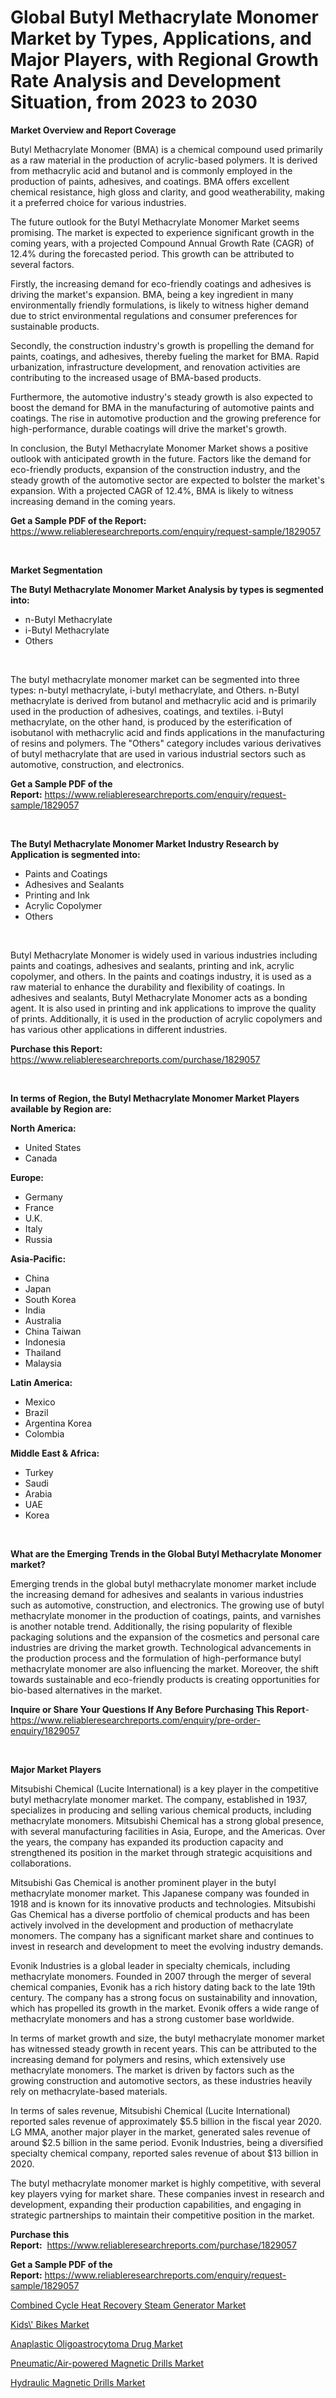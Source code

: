 <p><h1>Global Butyl Methacrylate Monomer Market by Types, Applications, and Major Players, with Regional Growth Rate Analysis and Development Situation, from 2023 to 2030</h1></p><p><strong>Market Overview and Report Coverage</strong></p>
<p><p>Butyl Methacrylate Monomer (BMA) is a chemical compound used primarily as a raw material in the production of acrylic-based polymers. It is derived from methacrylic acid and butanol and is commonly employed in the production of paints, adhesives, and coatings. BMA offers excellent chemical resistance, high gloss and clarity, and good weatherability, making it a preferred choice for various industries.</p><p>The future outlook for the Butyl Methacrylate Monomer Market seems promising. The market is expected to experience significant growth in the coming years, with a projected Compound Annual Growth Rate (CAGR) of 12.4% during the forecasted period. This growth can be attributed to several factors.</p><p>Firstly, the increasing demand for eco-friendly coatings and adhesives is driving the market's expansion. BMA, being a key ingredient in many environmentally friendly formulations, is likely to witness higher demand due to strict environmental regulations and consumer preferences for sustainable products.</p><p>Secondly, the construction industry's growth is propelling the demand for paints, coatings, and adhesives, thereby fueling the market for BMA. Rapid urbanization, infrastructure development, and renovation activities are contributing to the increased usage of BMA-based products.</p><p>Furthermore, the automotive industry's steady growth is also expected to boost the demand for BMA in the manufacturing of automotive paints and coatings. The rise in automotive production and the growing preference for high-performance, durable coatings will drive the market's growth.</p><p>In conclusion, the Butyl Methacrylate Monomer Market shows a positive outlook with anticipated growth in the future. Factors like the demand for eco-friendly products, expansion of the construction industry, and the steady growth of the automotive sector are expected to bolster the market's expansion. With a projected CAGR of 12.4%, BMA is likely to witness increasing demand in the coming years.</p></p>
<p><strong>Get a Sample PDF of the Report:</strong> <a href="https://www.reliableresearchreports.com/enquiry/request-sample/1829057">https://www.reliableresearchreports.com/enquiry/request-sample/1829057</a></p>
<p>&nbsp;</p>
<p><strong>Market Segmentation</strong></p>
<p><strong>The Butyl Methacrylate Monomer Market Analysis by types is segmented into:</strong></p>
<p><ul><li>n-Butyl Methacrylate</li><li>i-Butyl Methacrylate</li><li>Others</li></ul></p>
<p>&nbsp;</p>
<p><p>The butyl methacrylate monomer market can be segmented into three types: n-butyl methacrylate, i-butyl methacrylate, and Others. n-Butyl methacrylate is derived from butanol and methacrylic acid and is primarily used in the production of adhesives, coatings, and textiles. i-Butyl methacrylate, on the other hand, is produced by the esterification of isobutanol with methacrylic acid and finds applications in the manufacturing of resins and polymers. The "Others" category includes various derivatives of butyl methacrylate that are used in various industrial sectors such as automotive, construction, and electronics.</p></p>
<p><strong>Get a Sample PDF of the Report:</strong>&nbsp;<a href="https://www.reliableresearchreports.com/enquiry/request-sample/1829057">https://www.reliableresearchreports.com/enquiry/request-sample/1829057</a></p>
<p>&nbsp;</p>
<p><strong>The Butyl Methacrylate Monomer Market Industry Research by Application is segmented into:</strong></p>
<p><ul><li>Paints and Coatings</li><li>Adhesives and Sealants</li><li>Printing and Ink</li><li>Acrylic Copolymer</li><li>Others</li></ul></p>
<p>&nbsp;</p>
<p><p>Butyl Methacrylate Monomer is widely used in various industries including paints and coatings, adhesives and sealants, printing and ink, acrylic copolymer, and others. In the paints and coatings industry, it is used as a raw material to enhance the durability and flexibility of coatings. In adhesives and sealants, Butyl Methacrylate Monomer acts as a bonding agent. It is also used in printing and ink applications to improve the quality of prints. Additionally, it is used in the production of acrylic copolymers and has various other applications in different industries.</p></p>
<p><strong>Purchase this Report:</strong>&nbsp; <a href="https://www.reliableresearchreports.com/purchase/1829057">https://www.reliableresearchreports.com/purchase/1829057</a></p>
<p>&nbsp;</p>
<p><strong>In terms of Region, the Butyl Methacrylate Monomer Market Players available by Region are:</strong></p>
<p>
    <p> <strong> North America: </strong>
        <ul>
            <li>United States</li>
            <li>Canada</li>
        </ul>
        </p> 
    <p> <strong> Europe: </strong>
        <ul>
            <li>Germany</li>
            <li>France</li>
            <li>U.K.</li>
            <li>Italy</li>
            <li>Russia</li>
        </ul>
        </p> 
    <p> <strong> Asia-Pacific: </strong>
        <ul>
            <li>China</li>
            <li>Japan</li>
            <li>South Korea</li>
            <li>India</li>
            <li>Australia</li>
            <li>China Taiwan</li>
            <li>Indonesia</li>
            <li>Thailand</li>
            <li>Malaysia</li>
        </ul>
        </p> 
    <p> <strong> Latin America: </strong>
        <ul>
            <li>Mexico</li>
            <li>Brazil</li>
            <li>Argentina Korea</li>
            <li>Colombia</li>
        </ul>
        </p> 
    <p> <strong> Middle East & Africa: </strong>
        <ul>
            <li>Turkey</li>
            <li>Saudi</li>
            <li>Arabia</li>
            <li>UAE</li>
            <li>Korea</li>
        </ul>
    </p>
    </p>
<p>&nbsp;</p>
<p><strong>What are the Emerging Trends in the Global Butyl Methacrylate Monomer market?</strong></p>
<p><p>Emerging trends in the global butyl methacrylate monomer market include the increasing demand for adhesives and sealants in various industries such as automotive, construction, and electronics. The growing use of butyl methacrylate monomer in the production of coatings, paints, and varnishes is another notable trend. Additionally, the rising popularity of flexible packaging solutions and the expansion of the cosmetics and personal care industries are driving the market growth. Technological advancements in the production process and the formulation of high-performance butyl methacrylate monomer are also influencing the market. Moreover, the shift towards sustainable and eco-friendly products is creating opportunities for bio-based alternatives in the market.</p></p>
<p><strong>Inquire or Share Your Questions If Any Before Purchasing This Report</strong>- <a href="https://www.reliableresearchreports.com/enquiry/pre-order-enquiry/1829057">https://www.reliableresearchreports.com/enquiry/pre-order-enquiry/1829057</a></p>
<p>&nbsp;</p>
<p><strong>Major Market Players</strong></p>
<p><p>Mitsubishi Chemical (Lucite International) is a key player in the competitive butyl methacrylate monomer market. The company, established in 1937, specializes in producing and selling various chemical products, including methacrylate monomers. Mitsubishi Chemical has a strong global presence, with several manufacturing facilities in Asia, Europe, and the Americas.  Over the years, the company has expanded its production capacity and strengthened its position in the market through strategic acquisitions and collaborations.</p><p>Mitsubishi Gas Chemical is another prominent player in the butyl methacrylate monomer market. This Japanese company was founded in 1918 and is known for its innovative products and technologies. Mitsubishi Gas Chemical has a diverse portfolio of chemical products and has been actively involved in the development and production of methacrylate monomers. The company has a significant market share and continues to invest in research and development to meet the evolving industry demands.</p><p>Evonik Industries is a global leader in specialty chemicals, including methacrylate monomers. Founded in 2007 through the merger of several chemical companies, Evonik has a rich history dating back to the late 19th century. The company has a strong focus on sustainability and innovation, which has propelled its growth in the market. Evonik offers a wide range of methacrylate monomers and has a strong customer base worldwide.</p><p>In terms of market growth and size, the butyl methacrylate monomer market has witnessed steady growth in recent years. This can be attributed to the increasing demand for polymers and resins, which extensively use methacrylate monomers. The market is driven by factors such as the growing construction and automotive sectors, as these industries heavily rely on methacrylate-based materials.</p><p>In terms of sales revenue, Mitsubishi Chemical (Lucite International) reported sales revenue of approximately $5.5 billion in the fiscal year 2020. LG MMA, another major player in the market, generated sales revenue of around $2.5 billion in the same period. Evonik Industries, being a diversified specialty chemical company, reported sales revenue of about $13 billion in 2020.</p><p>The butyl methacrylate monomer market is highly competitive, with several key players vying for market share. These companies invest in research and development, expanding their production capabilities, and engaging in strategic partnerships to maintain their competitive position in the market.</p></p>
<p><strong>Purchase this Report:</strong>&nbsp;&nbsp;<a href="https://www.reliableresearchreports.com/purchase/1829057">https://www.reliableresearchreports.com/purchase/1829057</a></p>
<p></p>
<p><strong>Get a Sample PDF of the Report:</strong>&nbsp;<a href="https://www.reliableresearchreports.com/enquiry/request-sample/1829057">https://www.reliableresearchreports.com/enquiry/request-sample/1829057</a></p>
<p><p><a href="https://medium.com/@santosh735584/combined-cycle-heat-recovery-steam-generator-market-the-key-to-successful-business-strategy-ad676b70447e">Combined Cycle Heat Recovery Steam Generator Market</a></p><p><a href="https://github.com/kipkeeva/Market-Research-Report-List-1/blob/main/kids-bikes-market.md">Kids\' Bikes Market</a></p><p><a href="https://medium.com/@ridhantakke90/anaplastic-oligoastrocytoma-drug-market-insight-market-trends-growth-forecasted-from-2023-to-045e38d9fb4e">Anaplastic Oligoastrocytoma Drug Market</a></p><p><a href="https://www.linkedin.com/pulse/decoding-pneumaticair-powered-magnetic-drills-market/">Pneumatic/Air-powered Magnetic Drills Market</a></p><p><a href="https://www.linkedin.com/pulse/hydraulic-magnetic-drills-market-size-share-amp-trends/">Hydraulic Magnetic Drills Market</a></p></p>